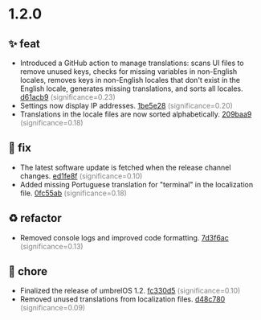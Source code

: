# 1.2.0

## ✨ feat
- Introduced a GitHub action to manage translations: scans UI files to remove unused keys, checks for missing variables in non-English locales, removes keys in non-English locales that don't exist in the English locale, generates missing translations, and sorts all locales. [d61acb9](https://github.com/getumbrel/umbrel/commit/d61acb9e25e266922cf37570d0f8918f44db34ce) <span style='color:grey;'>(significance=0.23)</span>
- Settings now display IP addresses. [1be5e28](https://github.com/getumbrel/umbrel/commit/1be5e28b329238899d49e77d5f175a7dcd118e55) <span style='color:grey;'>(significance=0.20)</span>
- Translations in the locale files are now sorted alphabetically. [209baa9](https://github.com/getumbrel/umbrel/commit/209baa957688c1ba55de827f6507b9c94d1ce5a0) <span style='color:grey;'>(significance=0.18)</span>

## 🐛 fix
- The latest software update is fetched when the release channel changes. [ed1fe8f](https://github.com/getumbrel/umbrel/commit/ed1fe8fe2c8a9e4183502b52f6a8f95b3c466bd4) <span style='color:grey;'>(significance=0.10)</span>
- Added missing Portuguese translation for "terminal" in the localization file. [0fc55ab](https://github.com/getumbrel/umbrel/commit/0fc55ab8a0bb3534a8489c109e1a34e251ade24e) <span style='color:grey;'>(significance=0.18)</span>

## ♻️ refactor
- Removed console logs and improved code formatting. [7d3f6ac](https://github.com/getumbrel/umbrel/commit/7d3f6ac8aeb231f4a43a5882aca1ff7dae482b30) <span style='color:grey;'>(significance=0.13)</span>

## 🔧 chore
- Finalized the release of umbrelOS 1.2. [fc330d5](https://github.com/getumbrel/umbrel/commit/fc330d5ec62bc4a844695234e4802f32c3761a86) <span style='color:grey;'>(significance=0.10)</span>
- Removed unused translations from localization files. [d48c780](https://github.com/getumbrel/umbrel/commit/d48c780b9493daf04ab16e87caa7f077868f5f33) <span style='color:grey;'>(significance=0.09)</span>